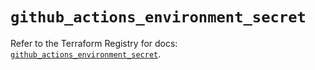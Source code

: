 # `github_actions_environment_secret`

Refer to the Terraform Registry for docs: [`github_actions_environment_secret`](https://registry.terraform.io/providers/integrations/github/6.3.1/docs/resources/actions_environment_secret).
